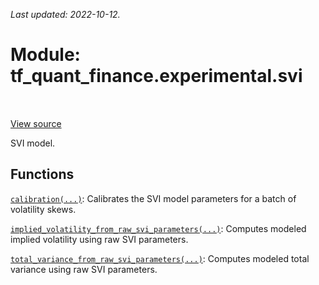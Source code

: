 <!--
This file is generated by a tool. Do not edit directly.
For open-source contributions the docs will be updated automatically.
-->

*Last updated: 2022-10-12.*

<div itemscope itemtype="http://developers.google.com/ReferenceObject">
<meta itemprop="name" content="tf_quant_finance.experimental.svi" />
<meta itemprop="path" content="Stable" />
</div>

# Module: tf_quant_finance.experimental.svi

<!-- Insert buttons and diff -->

<table class="tfo-notebook-buttons tfo-api" align="left">
</table>

<a target="_blank" href="https://github.com/google/tf-quant-finance/blob/master/tf_quant_finance/experimental/svi/__init__.py">View source</a>



SVI model.



## Functions

[`calibration(...)`](../../tf_quant_finance/experimental/svi/calibration.md): Calibrates the SVI model parameters for a batch of volatility skews.

[`implied_volatility_from_raw_svi_parameters(...)`](../../tf_quant_finance/experimental/svi/implied_volatility_from_raw_svi_parameters.md): Computes modeled implied volatility using raw SVI parameters.

[`total_variance_from_raw_svi_parameters(...)`](../../tf_quant_finance/experimental/svi/total_variance_from_raw_svi_parameters.md): Computes modeled total variance using raw SVI parameters.

